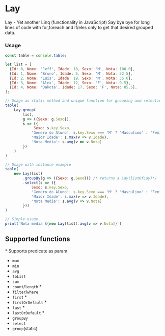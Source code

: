 # Lay
Lay - Yet another Linq (functionality in JavaScript)
Say bye bye for long lines of code with for,foreach and if/eles only to get that desired grouped data.
### Usage
```javascript
const table = console.table;

let list = [
  {Id: 0, Nome: 'Jeff', Idade: 10, Sexo: 'M', Nota: 100.0},
  {Id: 1, Nome: 'Bruno', Idade: 5, Sexo: 'M', Nota: 52.5},
  {Id: 2, Nome: 'Luis', Idade: 19, Sexo: 'M', Nota: 35.0},
  {Id: 3, Nome: 'Alex', Idade: 12, Sexo: 'F', Nota: 9.5},
  {Id: 4, Nome: 'Dakota', Idade: 17, Sexo: 'F', Nota: 85.5},
];

// Usage as static method and unique function for grouping and selecting
table(
    Lay.group(
        list,
        g => ({Sexo: g.Sexo}),
        s => ({
             Sexo: s.key.Sexo,
            'Genero do Aluno': s.key.Sexo === 'M' ? 'Masculino' : 'Feminino',
            'Maior Idade': s.max(v => v.Idade),
            'Nota Media': s.avg(v => v.Nota)
        })
    )
)

// Usage with instance example
table(
    new Lay(list)
        .groupBy(g => ({Sexo: g.Sexo})) /* returns a Lay(listOfLay)*/
        .select(s => ({
            Sexo: s.key.Sexo,
            'Genero do Aluno': s.key.Sexo === 'M' ? 'Masculino' : 'Feminino',
            'Maior Idade': s.max(v => v.Idade),
            'Nota Media': s.avg(v => v.Nota)
        }))
)

// Simple usage
print(`Nota media ${new Lay(list).avg(v => v.Nota)}`)
```

## Supported functions
\* Supports predicate as param <br/>
* `max`
* `min`
* `avg`
* `toList`
* `sum`
* `count`/`length` \*
* `filter`/`where`
* `first` \*
* `firstOrDefault` \*
* `last` \*
* `lastOrDefault` \*
* `groupBy`
* `select`
* `group`(static)
